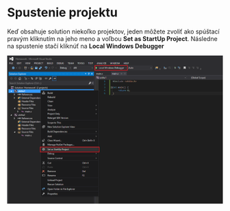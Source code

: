 # Spustenie projektu

Keď obsahuje solution niekoľko projektov, jeden môžete zvoliť ako spúštací pravým kliknutím na jeho meno a voľbou **Set as StartUp Project**. Následne na spustenie stačí kliknúť na **Local Windows Debugger**

![](/images/visual-studio-2015/run.png)
